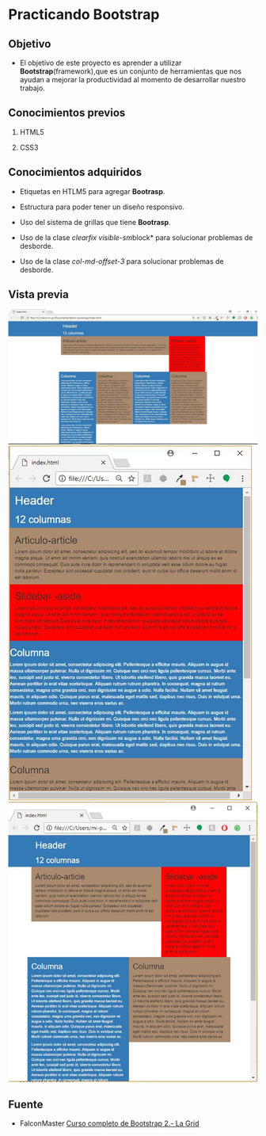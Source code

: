 # Practicando Bootstrap 

## Objetivo 

- El objetivo de este proyecto es aprender a utilizar **Bootstrap**(framework),que es un conjunto de herramientas que nos ayudan a mejorar la productividad al momento de desarrollar nuestro trabajo.

## Conocimientos previos 

1. HTML5

2. CSS3

## Conocimientos adquiridos

- Etiquetas en HTLM5 para agregar **Bootrasp**.

- Estructura para poder tener un diseño responsivo.

- Uso del sistema de grillas que tiene **Bootrasp**.

- Uso de la clase *clearfix visible-sm*block* para solucionar problemas de desborde.

- Uso de la clase *col-md-offset-3* para solucionar problemas de desborde.

## Vista previa

![](https://raw.githubusercontent.com/NatalyCortez/try-bootstrap/master/assets/images/vistadesktop.JPG)
![](https://github.com/NatalyCortez/try-bootstrap/blob/master/assets/images/vistamobile.JPG)
![](https://raw.githubusercontent.com/NatalyCortez/try-bootstrap/master/assets/images/vistatablet.JPG)

## Fuente

 - FalconMaster [Curso completo de Bootstrap 2.- La Grid](https://www.youtube.com/watch?v=4gch7gnnRRs&t=813s)
